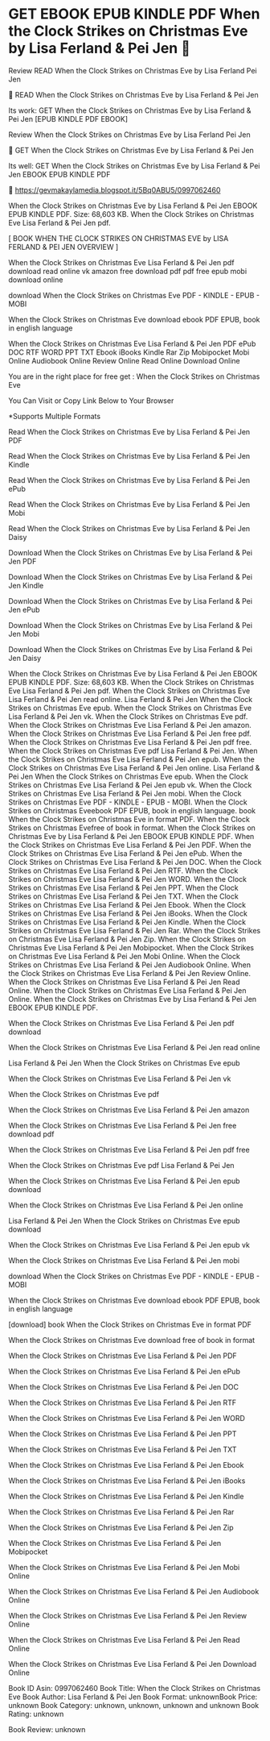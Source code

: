 # GET EBOOK EPUB KINDLE PDF When the Clock Strikes on Christmas Eve by  Lisa Ferland &  Pei Jen 💖
Review READ When the Clock Strikes on Christmas Eve by Lisa Ferland Pei Jen

📝 READ When the Clock Strikes on Christmas Eve by Lisa Ferland & Pei Jen

Its work: GET When the Clock Strikes on Christmas Eve by Lisa Ferland & Pei Jen [EPUB KINDLE PDF EBOOK]


Review When the Clock Strikes on Christmas Eve by Lisa Ferland Pei Jen

💖 GET When the Clock Strikes on Christmas Eve by Lisa Ferland & Pei Jen

Its well: GET When the Clock Strikes on Christmas Eve by Lisa Ferland & Pei Jen EBOOK EPUB KINDLE PDF



🔗 https://gevmakaylamedia.blogspot.it/5Bq0ABU5/0997062460



When the Clock Strikes on Christmas Eve by Lisa Ferland & Pei Jen EBOOK EPUB KINDLE PDF. Size: 68,603 KB. When the Clock Strikes on Christmas Eve Lisa Ferland & Pei Jen pdf.

[ BOOK WHEN THE CLOCK STRIKES ON CHRISTMAS EVE by LISA FERLAND & PEI JEN OVERVIEW ]

When the Clock Strikes on Christmas Eve Lisa Ferland & Pei Jen pdf download read online vk amazon free download pdf pdf free epub mobi download online

download When the Clock Strikes on Christmas Eve PDF - KINDLE - EPUB - MOBI

When the Clock Strikes on Christmas Eve download ebook PDF EPUB, book in english language

When the Clock Strikes on Christmas Eve Lisa Ferland & Pei Jen PDF ePub DOC RTF WORD PPT TXT Ebook iBooks Kindle Rar Zip Mobipocket Mobi Online Audiobook Online Review Online Read Online Download Online

You are in the right place for free get : When the Clock Strikes on Christmas Eve

You Can Visit or Copy Link Below to Your Browser

*Supports Multiple Formats

Read When the Clock Strikes on Christmas Eve by Lisa Ferland & Pei Jen PDF

Read When the Clock Strikes on Christmas Eve by Lisa Ferland & Pei Jen Kindle

Read When the Clock Strikes on Christmas Eve by Lisa Ferland & Pei Jen ePub

Read When the Clock Strikes on Christmas Eve by Lisa Ferland & Pei Jen Mobi

Read When the Clock Strikes on Christmas Eve by Lisa Ferland & Pei Jen Daisy

Download When the Clock Strikes on Christmas Eve by Lisa Ferland & Pei Jen PDF

Download When the Clock Strikes on Christmas Eve by Lisa Ferland & Pei Jen Kindle

Download When the Clock Strikes on Christmas Eve by Lisa Ferland & Pei Jen ePub

Download When the Clock Strikes on Christmas Eve by Lisa Ferland & Pei Jen Mobi

Download When the Clock Strikes on Christmas Eve by Lisa Ferland & Pei Jen Daisy

When the Clock Strikes on Christmas Eve by Lisa Ferland & Pei Jen EBOOK EPUB KINDLE PDF. Size: 68,603 KB. When the Clock Strikes on Christmas Eve Lisa Ferland & Pei Jen pdf. When the Clock Strikes on Christmas Eve Lisa Ferland & Pei Jen read online. Lisa Ferland & Pei Jen When the Clock Strikes on Christmas Eve epub. When the Clock Strikes on Christmas Eve Lisa Ferland & Pei Jen vk. When the Clock Strikes on Christmas Eve pdf. When the Clock Strikes on Christmas Eve Lisa Ferland & Pei Jen amazon. When the Clock Strikes on Christmas Eve Lisa Ferland & Pei Jen free pdf. When the Clock Strikes on Christmas Eve Lisa Ferland & Pei Jen pdf free. When the Clock Strikes on Christmas Eve pdf Lisa Ferland & Pei Jen. When the Clock Strikes on Christmas Eve Lisa Ferland & Pei Jen epub. When the Clock Strikes on Christmas Eve Lisa Ferland & Pei Jen online. Lisa Ferland & Pei Jen When the Clock Strikes on Christmas Eve epub. When the Clock Strikes on Christmas Eve Lisa Ferland & Pei Jen epub vk. When the Clock Strikes on Christmas Eve Lisa Ferland & Pei Jen mobi. When the Clock Strikes on Christmas Eve PDF - KINDLE - EPUB - MOBI. When the Clock Strikes on Christmas Eveebook PDF EPUB, book in english language. book When the Clock Strikes on Christmas Eve in format PDF. When the Clock Strikes on Christmas Evefree of book in format. When the Clock Strikes on Christmas Eve by Lisa Ferland & Pei Jen EBOOK EPUB KINDLE PDF. When the Clock Strikes on Christmas Eve Lisa Ferland & Pei Jen PDF. When the Clock Strikes on Christmas Eve Lisa Ferland & Pei Jen ePub. When the Clock Strikes on Christmas Eve Lisa Ferland & Pei Jen DOC. When the Clock Strikes on Christmas Eve Lisa Ferland & Pei Jen RTF. When the Clock Strikes on Christmas Eve Lisa Ferland & Pei Jen WORD. When the Clock Strikes on Christmas Eve Lisa Ferland & Pei Jen PPT. When the Clock Strikes on Christmas Eve Lisa Ferland & Pei Jen TXT. When the Clock Strikes on Christmas Eve Lisa Ferland & Pei Jen Ebook. When the Clock Strikes on Christmas Eve Lisa Ferland & Pei Jen iBooks. When the Clock Strikes on Christmas Eve Lisa Ferland & Pei Jen Kindle. When the Clock Strikes on Christmas Eve Lisa Ferland & Pei Jen Rar. When the Clock Strikes on Christmas Eve Lisa Ferland & Pei Jen Zip. When the Clock Strikes on Christmas Eve Lisa Ferland & Pei Jen Mobipocket. When the Clock Strikes on Christmas Eve Lisa Ferland & Pei Jen Mobi Online. When the Clock Strikes on Christmas Eve Lisa Ferland & Pei Jen Audiobook Online. When the Clock Strikes on Christmas Eve Lisa Ferland & Pei Jen Review Online. When the Clock Strikes on Christmas Eve Lisa Ferland & Pei Jen Read Online. When the Clock Strikes on Christmas Eve Lisa Ferland & Pei Jen Online. When the Clock Strikes on Christmas Eve by Lisa Ferland & Pei Jen EBOOK EPUB KINDLE PDF.

When the Clock Strikes on Christmas Eve Lisa Ferland & Pei Jen pdf download

When the Clock Strikes on Christmas Eve Lisa Ferland & Pei Jen read online

Lisa Ferland & Pei Jen When the Clock Strikes on Christmas Eve epub

When the Clock Strikes on Christmas Eve Lisa Ferland & Pei Jen vk

When the Clock Strikes on Christmas Eve pdf

When the Clock Strikes on Christmas Eve Lisa Ferland & Pei Jen amazon

When the Clock Strikes on Christmas Eve Lisa Ferland & Pei Jen free download pdf

When the Clock Strikes on Christmas Eve Lisa Ferland & Pei Jen pdf free

When the Clock Strikes on Christmas Eve pdf Lisa Ferland & Pei Jen

When the Clock Strikes on Christmas Eve Lisa Ferland & Pei Jen epub download

When the Clock Strikes on Christmas Eve Lisa Ferland & Pei Jen online

Lisa Ferland & Pei Jen When the Clock Strikes on Christmas Eve epub download

When the Clock Strikes on Christmas Eve Lisa Ferland & Pei Jen epub vk

When the Clock Strikes on Christmas Eve Lisa Ferland & Pei Jen mobi

download When the Clock Strikes on Christmas Eve PDF - KINDLE - EPUB - MOBI

When the Clock Strikes on Christmas Eve download ebook PDF EPUB, book in english language

[download] book When the Clock Strikes on Christmas Eve in format PDF

When the Clock Strikes on Christmas Eve download free of book in format

When the Clock Strikes on Christmas Eve Lisa Ferland & Pei Jen PDF

When the Clock Strikes on Christmas Eve Lisa Ferland & Pei Jen ePub

When the Clock Strikes on Christmas Eve Lisa Ferland & Pei Jen DOC

When the Clock Strikes on Christmas Eve Lisa Ferland & Pei Jen RTF

When the Clock Strikes on Christmas Eve Lisa Ferland & Pei Jen WORD

When the Clock Strikes on Christmas Eve Lisa Ferland & Pei Jen PPT

When the Clock Strikes on Christmas Eve Lisa Ferland & Pei Jen TXT

When the Clock Strikes on Christmas Eve Lisa Ferland & Pei Jen Ebook

When the Clock Strikes on Christmas Eve Lisa Ferland & Pei Jen iBooks

When the Clock Strikes on Christmas Eve Lisa Ferland & Pei Jen Kindle

When the Clock Strikes on Christmas Eve Lisa Ferland & Pei Jen Rar

When the Clock Strikes on Christmas Eve Lisa Ferland & Pei Jen Zip

When the Clock Strikes on Christmas Eve Lisa Ferland & Pei Jen Mobipocket

When the Clock Strikes on Christmas Eve Lisa Ferland & Pei Jen Mobi Online

When the Clock Strikes on Christmas Eve Lisa Ferland & Pei Jen Audiobook Online

When the Clock Strikes on Christmas Eve Lisa Ferland & Pei Jen Review Online

When the Clock Strikes on Christmas Eve Lisa Ferland & Pei Jen Read Online

When the Clock Strikes on Christmas Eve Lisa Ferland & Pei Jen Download Online

Book ID Asin: 0997062460
Book Title: When the Clock Strikes on Christmas Eve
Book Author: Lisa Ferland & Pei Jen
Book Format: unknownBook Price: unknown
Book Category: unknown, unknown, unknown and unknown
Book Rating: unknown

Book Review: unknown
